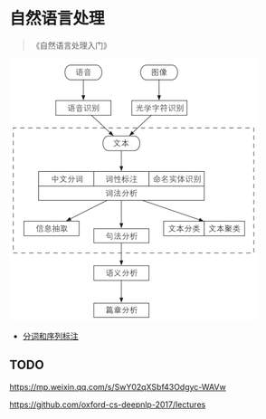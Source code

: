 # 自然语言处理

> 《自然语言处理入门》

<img src="pics/nlp_hierarchy.jpg" alt="自然语言处理的层次" style="zoom:50%;" />

- [分词和序列标注](./tokenize.md)



## TODO

https://mp.weixin.qq.com/s/SwY02qXSbf43Odgyc-WAVw

https://github.com/oxford-cs-deepnlp-2017/lectures

